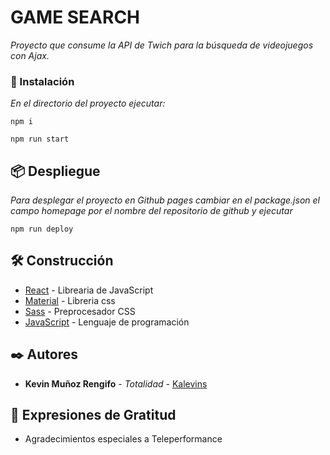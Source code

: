# GAME SEARCH

_Proyecto que consume la API de Twich para la búsqueda de videojuegos con Ajax._

### 🔧 Instalación

_En el directorio del proyecto ejecutar:_

```
npm i
```
```
npm run start
```

## 📦 Despliegue

_Para desplegar el proyecto en Github pages cambiar en el package.json el campo homepage por el nombre del repositorio de github y ejecutar_

```
npm run deploy
```

## 🛠️ Construcción

* [React](https://reactjs.org/) - Librearia de JavaScript
* [Material](https://mui.com/) - Libreria css
* [Sass](https://sass-lang.com/) - Preprocesador CSS
* [JavaScript](https://developer.mozilla.org/es/docs/Web/JavaScript) - Lenguaje de programación

## ✒️ Autores

* **Kevin Muñoz Rengifo** - *Totalidad* - [Kalevins](https://github.com/Kalevins)

## 🎁 Expresiones de Gratitud

* Agradecimientos especiales a Teleperformance
